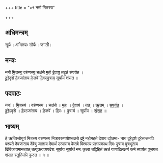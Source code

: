 +++
title = "०१ नमो मित्रस्य"

+++
## अधिमन्त्रम्
सूर्यः। अभितपाः सौर्यः। जगती।

## मन्त्रः
नमो॑ मि॒त्रस्य॒ वरु॑णस्य॒ चक्ष॑से म॒हो दे॒वाय॒ तदृ॒तं स॑पर्यत ।  
दू॒रे॒दृशे॑ दे॒वजा॑ताय के॒तवे॑ दि॒वस्पु॒त्राय॒ सूर्या॑य शंसत ॥

## पदपाठः
नमः॑ । मि॒त्रस्य॑ । वरु॑णस्य । चक्ष॑से । म॒हः । दे॒वाय॑ । तत् । ऋ॒तम् । स॒प॒र्य॒त॒ ।  
दू॒रे॒ऽदृशे॑ । दे॒वऽजा॑ताय । के॒तवे॑ । दि॒वः । पु॒त्राय॑ । सूर्या॑य । शं॒स॒त॒ ॥

## भाष्यम्
हे ऋत्विजोयूयं मित्रस्य वरुणस्य मित्रावरुणयोश्चक्षसे द्रष्ट्रे महोमहते देवाय द्योतमा- नाय दूरेदृशे दूरेसन्तमपि पश्यते देवजाताय देवेषु जाताय देवार्थं उत्पन्नाय केतवे विश्वस्य प्रज्ञापकाथ दिवः पुत्राय पुत्रभूताय दिविजायमानत्वात् तत्पुत्रत्वव्यपदेशः सूर्याय सूर्यार्थं नमः कृत्वा तद्विहितं ऋतं यागादिलक्षणं कर्म सपर्यत पूजयत शंसत स्तुतिमपि कुरुत ॥ १ ॥